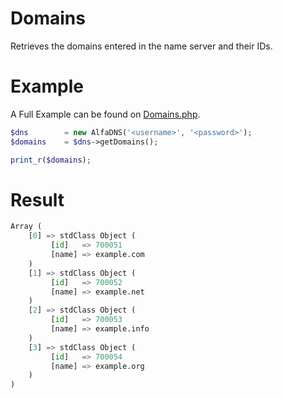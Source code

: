 # Domains
Retrieves the domains entered in the name server and their IDs.

# Example
A Full Example can be found on [Domains.php](Domains.php).

```php
$dns		= new AlfaDNS('<username>', '<password>');
$domains	= $dns->getDomains();

print_r($domains);
```

# Result
```python
Array (
    [0] => stdClass Object (
         [id]	=> 700051
         [name]	=> example.com
    )
    [1] => stdClass Object (
         [id]	=> 700052
         [name]	=> example.net
    )
    [2] => stdClass Object (
         [id]	=> 700053
         [name]	=> example.info
	)
    [3] => stdClass Object (
         [id]	=> 700054
         [name]	=> example.org
    )
)
```
